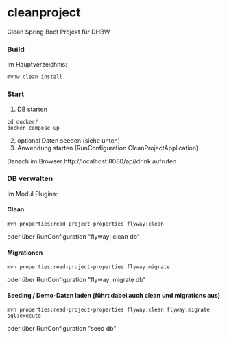# cleanproject

Clean Spring Boot Projekt für DHBW

### Build

Im Hauptverzeichnis:

````
mvnw clean install
````

### Start

1. DB starten

````
cd docker/
docker-compose up
````

2. optional Daten seeden (siehe unten)
3. Anwendung starten (RunConfiguration CleanProjectApplication)

Danach im Browser http://localhost:8080/api/drink aufrufen

### DB verwalten

Im Modul Plugins:

#### Clean

````
mvn properties:read-project-properties flyway:clean
````

oder über RunConfiguration "flyway: clean db"

#### Migrationen

````
mvn properties:read-project-properties flyway:migrate
````

oder über RunConfiguration "flyway: migrate db"

#### Seeding / Demo-Daten laden (führt dabei auch clean und migrations aus)

````
mvn properties:read-project-properties flyway:clean flyway:migrate sql:execute
````

oder über RunConfiguration "seed db"

